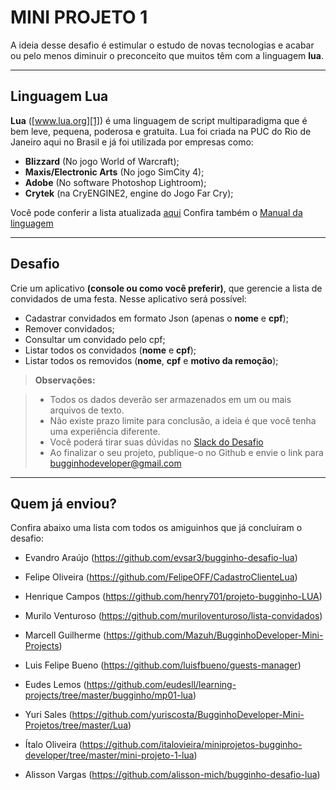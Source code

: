 # MINI PROJETO 1

A ideia desse desafio é estimular o estudo de novas tecnologias e acabar ou pelo menos diminuir o preconceito que muitos têm com a linguagem **lua**.

----------

Linguagem Lua
--------

**Lua** ([www.lua.org][1]) é uma linguagem de script multiparadigma que é bem leve, pequena, poderosa e gratuita. Lua foi criada na PUC do Rio de Janeiro aqui no Brasil e já foi utilizada por empresas como:

- **Blizzard** (No jogo World of Warcraft);
- **Maxis/Electronic Arts** (No jogo SimCity 4);
- **Adobe** (No software Photoshop Lightroom);
- **Crytek** (na CryENGINE2, engine do Jogo Far Cry);

Você pode conferir a lista atualizada [aqui][2]
Confira também o [Manual da linguagem][3]

----------

Desafio
--------

Crie um aplicativo **(console ou como você preferir)**, que gerencie a lista de convidados de uma festa. Nesse aplicativo será possível:

- Cadastrar convidados em formato Json (apenas o **nome** e **cpf**);
- Remover convidados;
- Consultar um convidado pelo cpf;
- Listar todos os convidados (**nome** e **cpf**);
- Listar todos os removidos (**nome**, **cpf** e **motivo da remoção**);

> **Observações:**

> - Todos os dados deverão ser armazenados em um ou mais arquivos de texto.
> - Não existe prazo limite para conclusão, a ideia é que você tenha uma experiência diferente.
> - Você poderá tirar suas dúvidas no [Slack do Desafio][4]
> - Ao finalizar o seu projeto, publique-o no Github e envie o link para bugginhodeveloper@gmail.com

----------

Quem já enviou?
--------

Confira abaixo uma lista com todos os amiguinhos que já concluíram o desafio:

- Evandro Araújo (https://github.com/evsar3/bugginho-desafio-lua)
- Felipe Oliveira (https://github.com/FelipeOFF/CadastroClienteLua)
- Henrique Campos (https://github.com/henry701/projeto-bugginho-LUA)
- Murilo Venturoso (https://github.com/muriloventuroso/lista-convidados)
- Marcell Guilherme (https://github.com/Mazuh/BugginhoDeveloper-Mini-Projects)
- Luis Felipe Bueno (https://github.com/luisfbueno/guests-manager)
- Eudes Lemos (https://github.com/eudesll/learning-projects/tree/master/bugginho/mp01-lua)
- Yuri Sales (https://github.com/yuriscosta/BugginhoDeveloper-Mini-Projetos/tree/master/Lua)
- Ítalo Oliveira (https://github.com/italovieira/miniprojetos-bugginho-developer/tree/master/mini-projeto-1-lua)
- Alisson Vargas (https://github.com/alisson-mich/bugginho-desafio-lua)

  [1]: http://www.lua.org/
  [2]: http://lua-users.org/wiki/LuaUses
  [3]: http://www.lua.org/manual/5.2/pt/
  [4]: https://bugginhominiprojetos.slack.com/
